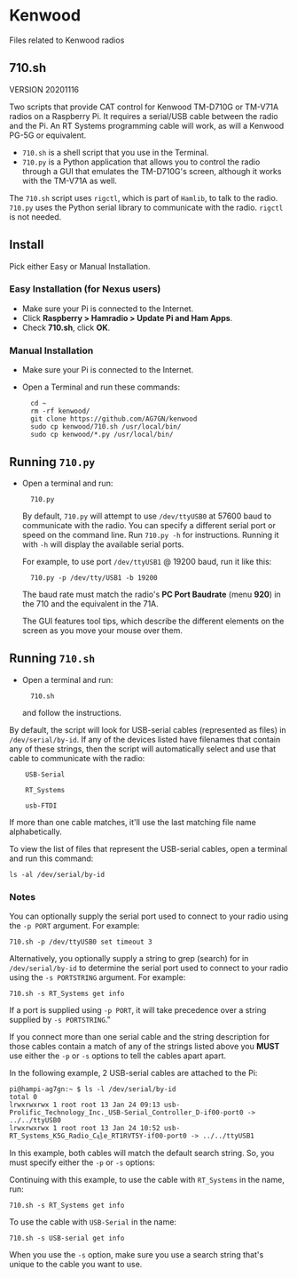 # Kenwood
Files related to Kenwood radios
## 710.sh  

VERSION 20201116

Two scripts that provide CAT control for Kenwood TM-D710G or TM-V71A radios on a Raspberry Pi. It requires a serial/USB cable between the radio and the Pi.  An RT Systems programming cable will work, as will a Kenwood PG-5G or equivalent. 

- `710.sh` is a shell script that you use in the Terminal.
- `710.py` is a Python application that allows you to control the radio through a GUI that emulates the TM-D710G's screen, although it works with the TM-V71A as well.
 

The `710.sh` script uses `rigctl`, which is part of `Hamlib`, to talk to the radio. `710.py` uses the Python serial library to communicate with the radio. `rigctl` is not needed.

## Install
Pick either Easy or Manual Installation.
### Easy Installation (for Nexus users)
- Make sure your Pi is connected to the Internet.
- Click __Raspberry > Hamradio > Update Pi and Ham Apps__.
- Check __710.sh__, click __OK__.

### Manual Installation
- Make sure your Pi is connected to the Internet.
- Open a Terminal and run these commands:

		cd ~
		rm -rf kenwood/
		git clone https://github.com/AG7GN/kenwood
		sudo cp kenwood/710.sh /usr/local/bin/
		sudo cp kenwood/*.py /usr/local/bin/

## Running `710.py`

- Open a terminal and run:

		710.py 
		
	By default, `710.py` will attempt to use `/dev/ttyUSB0` at 57600 baud to communicate with the radio. You can specify a different serial port or speed on the command line. Run `710.py -h` for instructions.  Running it with `-h` will display the available serial ports.
	
	For example, to use port `/dev/ttyUSB1` @ 19200 baud, run it like this:
	
		710.py -p /dev/tty/USB1 -b 19200

	The baud rate must match the radio's __PC Port Baudrate__ (menu __920__) in the 710 and the equivalent in the 71A.
	
	The GUI features tool tips, which describe the different elements on the screen as you move your mouse over them.


## Running `710.sh`
- Open a terminal and run:
  
		710.sh  
	and follow the instructions.  

By default, the script will look for USB-serial cables (represented as files) in `/dev/serial/by-id`.  If any of the devices listed have filenames that contain any of these strings, then the script will automatically select and use that cable to communicate with the radio:

		USB-Serial

		RT_Systems

		usb-FTDI

If more than one cable matches, it'll use the last matching file name alphabetically.

To view the list of files that represent the USB-serial cables, open a terminal and run this command:

	ls -al /dev/serial/by-id
	

### Notes

You can optionally supply the serial port used to connect to your radio using the `-p PORT` argument.  For example:

	710.sh -p /dev/ttyUSB0 set timeout 3

Alternatively, you optionally supply a string to grep (search) for in `/dev/serial/by-id` to determine the serial port used to connect to your radio using the `-s PORTSTRING` argument.  For example:

	710.sh -s RT_Systems get info

If a port is supplied using `-p PORT`, it will take precedence over a string supplied by `-s PORTSTRING`."

If you connect more than one serial cable and the string description for those cables contain a match of any of the strings listed above you __MUST__ use either the `-p` or `-s` options to tell the cables apart apart.

In the following example, 2 USB-serial cables are attached to the Pi:

	pi@hampi-ag7gn:~ $ ls -l /dev/serial/by-id
	total 0
	lrwxrwxrwx 1 root root 13 Jan 24 09:13 usb-Prolific_Technology_Inc._USB-Serial_Controller_D-if00-port0 -> ../../ttyUSB0
	lrwxrwxrwx 1 root root 13 Jan 24 10:52 usb-RT_Systems_K5G_Radio_Ca͢le_RT1RVT5Y-if00-port0 -> ../../ttyUSB1

In this example, both cables will match the default search string.  So, you must specify either the `-p` or `-s` options:

Continuing with this example, to use the cable with `RT_Systems` in the name, run:

	710.sh -s RT_Systems get info
	
To use the cable with `USB-Serial` in the name:

	710.sh -s USB-serial get info
	
When you use the `-s` option, make sure you use a search string that's unique to the cable you want to use.